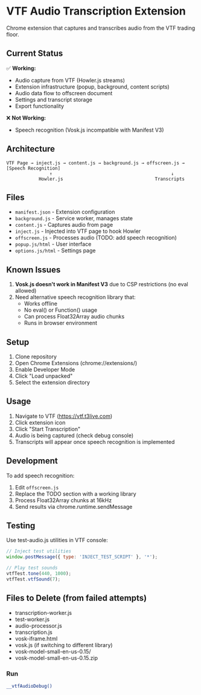 # VTF Audio Transcription Extension

Chrome extension that captures and transcribes audio from the VTF trading floor.

## Current Status

✅ **Working:**
- Audio capture from VTF (Howler.js streams)
- Extension infrastructure (popup, background, content scripts)
- Audio data flow to offscreen document
- Settings and transcript storage
- Export functionality

❌ **Not Working:**
- Speech recognition (Vosk.js incompatible with Manifest V3)

## Architecture

```
VTF Page → inject.js → content.js → background.js → offscreen.js → [Speech Recognition]
                ↑                                            ↓
            Howler.js                                  Transcripts
```

## Files

- `manifest.json` - Extension configuration
- `background.js` - Service worker, manages state
- `content.js` - Captures audio from page
- `inject.js` - Injected into VTF page to hook Howler
- `offscreen.js` - Processes audio (TODO: add speech recognition)
- `popup.js/html` - User interface
- `options.js/html` - Settings page

## Known Issues

1. **Vosk.js doesn't work in Manifest V3** due to CSP restrictions (no eval allowed)
2. Need alternative speech recognition library that:
   - Works offline
   - No eval() or Function() usage
   - Can process Float32Array audio chunks
   - Runs in browser environment

## Setup

1. Clone repository
2. Open Chrome Extensions (chrome://extensions/)
3. Enable Developer Mode
4. Click "Load unpacked"
5. Select the extension directory

## Usage

1. Navigate to VTF (https://vtf.t3live.com)
2. Click extension icon
3. Click "Start Transcription"
4. Audio is being captured (check debug console)
5. Transcripts will appear once speech recognition is implemented

## Development

To add speech recognition:
1. Edit `offscreen.js`
2. Replace the TODO section with a working library
3. Process Float32Array chunks at 16kHz
4. Send results via chrome.runtime.sendMessage

## Testing

Use test-audio.js utilities in VTF console:
```javascript
// Inject test utilities
window.postMessage({ type: 'INJECT_TEST_SCRIPT' }, '*');

// Play test sounds
vtfTest.tone(440, 1000);
vtfTest.vtfSound(7);
```

## Files to Delete (from failed attempts)

- transcription-worker.js
- test-worker.js
- audio-processor.js
- transcription.js
- vosk-iframe.html
- vosk.js (if switching to different library)
- vosk-model-small-en-us-0.15/
- vosk-model-small-en-us-0.15.zip

### Run
```bash
__vtfAudioDebug()
```